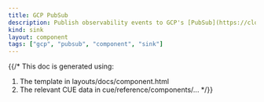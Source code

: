 ```yaml
---
title: GCP PubSub
description: Publish observability events to GCP's [PubSub](https://cloud.google.com/pubsub) messaging system
kind: sink
layout: component
tags: ["gcp", "pubsub", "component", "sink"]
---
```


{{/*
This doc is generated using:

1. The template in layouts/docs/component.html
2. The relevant CUE data in cue/reference/components/...
*/}}
